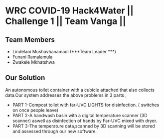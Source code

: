 # WRC COVID-19 Hack4Water || Challenge  1 || Team Vanga ||


Team Members
---------------
- Lindelani Mushavhanamadi (***Team Leader ***)
- Funani Ramalamula
- Zwakele Mkhatshwa

Our Solution
---------------
An autonomous toilet container with a cubicle attached that also collects data.Our system addresses the above problems in 3 parts ;
- PART 1-Compost toilet with far-UVC LIGHTS for disinfection. ( switches on once people leave)
- PART 2-A handwash basin with a digital temperature scanner (3D scanner) aswell as disinfection of hands by Far-UVC mixed with dryer.
- PART 3-The temperature data,scanned by 3D scanning will be stored and assessed through our new software. 
